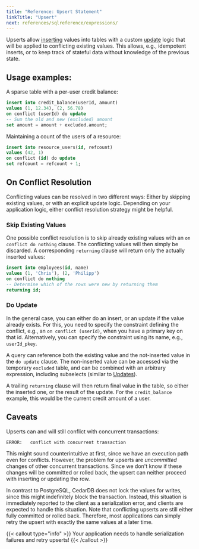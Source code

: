 ```yaml
---
title: "Reference: Upsert Statement"
linkTitle: "Upsert"
next: references/sqlreference/expressions/
---
```


Upserts allow [inserting](../insert) values into tables with a custom [update](../update) logic that will be applied to
conflicting existing values.
This allows, e.g., idempotent inserts, or to keep track of stateful data without knowledge of the previous state.

## Usage examples:

A sparse table with a per-user credit balance:

```sql
insert into credit_balance(userId, amount)
values (1, 12.34), (2, 56.78)
on conflict (userId) do update
-- Sum the old and new (excluded) amount 
set amount = amount + excluded.amount;
```

Maintaining a count of the users of a resource:

```sql
insert into resource_users(id, refcount)
values (42, 1)
on conflict (id) do update
set refcount = refcount + 1;
```

## On Conflict Resolution

Conflicting values can be resolved in two different ways:
Either by skipping existing values, or with an explicit update logic.
Depending on your application logic, either conflict resolution strategy might be helpful.

### Skip Existing Values

One possible conflict resolution is to skip already existing values with an `on conflict do nothing` clause.
The conflicting values will then simply be discarded.
A corresponding `returning` clause will return only the actually inserted values:

```sql
insert into employees(id, name)
values (1, 'Chris'), (2, 'Philipp')
on conflict do nothing
-- Determine which of the rows were new by returning them
returning id;
```

### Do Update

In the general case, you can either do an insert, or an update if the value already exists.
For this, you need to specify the constraint defining the conflict, e.g., an `on conflict (userId)`, when you have a
primary key on that id.
Alternatively, you can specify the constraint using its name, e.g., `userId_pkey`.

A query can reference both the existing value and the not-inserted value in the `do update` clause.
The non-inserted value can be accessed via the temporary `excluded` table, and can be combined with an arbitrary
expression, including subselects (similar to [Updates](../update)).

A trailing `returning` clause will then return final value in the table, so either the inserted one, or the result of
the update.
For the `credit_balance` example, this would be the current credit amount of a user.

## Caveats

Upserts can and will still conflict with concurrent transactions:

```
ERROR:   conflict with concurrent transaction
```

This might sound counterintuitive at first, since we have an execution path even for conflicts.
However, the problem for upserts are *uncommitted* changes of other concurrent transactions.
Since we don't know if these changes will be committed or rolled back, the upsert can neither proceed with inserting
or updating the row.

In contrast to PostgreSQL, CedarDB does not lock the values for writes, since this might indefinitely block the
transaction.
Instead, this situation is immediately reported to the client as a serialization error, and clients are expected to
handle this situation.
Note that conflicting upserts are still either fully committed or rolled back.
Therefore, most applications can simply retry the upsert with exactly the same values at a later time.

{{< callout type="info" >}}
Your application needs to handle serialization failures and retry upserts!
{{< /callout >}}
